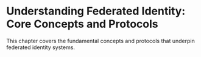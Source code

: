 # Understanding Federated Identity: Core Concepts and Protocols

This chapter covers the fundamental concepts and protocols that underpin federated identity systems.
